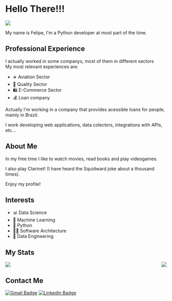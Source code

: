 # Hello There!!!

<img src="http://gifimage.net/wp-content/uploads/2018/04/obi-wan-hello-there-gif-8.gif">

My name is Felipe, I'm a Python developer at most part of the time.

## Professional Experience

I actually worked in some companys, most of them in different sectors           
My most relevant experiences are:                              

- ✈️ Aviation Sector
- 👷 Quality Sector
- 🛍️ E-Commerce Sector
- 💰 Loan company

Actually I'm working in a company that provides acessible loans for people, mainly in Brazil.

I work developing web applications, data colectors, integrations with APIs, etc...

## About Me
In my free time I like to watch movies, read books and play videogames.

I also play Clarinet! (I have heard the Squidward joke about a thousand times).

Enjoy my profile!

## Interests

- 📊 Data Science
- 🤖 Machine Learning
- 🐍 Python
- 🧑‍💻 Software Architecture
- 🎲 Data Engineering 

## My Stats

<img src="https://github-readme-stats.vercel.app/api/top-langs/?username=FelipeNicolettiRMario&langs_count=5&theme=synthwave"> <img align="right" src="https://github-readme-stats.vercel.app/api?username=FelipeNicolettiRMario&show_icons=true&theme=synthwave">

## Contact Me

[![Gmail Badge](https://img.shields.io/badge/-Gmail-c14438?style=flat-square&logo=Gmail&logoColor=white&link=mailto:felipenicolettirmario@gmail.com)](mailto:felipenicolettirmario@gmail.com)
[![Linkedin Badge](https://img.shields.io/badge/-LinkedIn-blue?style=flat-square&logo=Linkedin&logoColor=white&link=https://www.linkedin.com/in/https://www.linkedin.com/in/felipe-nicoletti-reis-mario-b52a0a169//)](https://www.linkedin.com/in/felipe-nicoletti-reis-mario-b52a0a169/)



<!--
**FelipeNicolettiRMario/FelipeNicolettiRMario** is a ✨ _special_ ✨ repository because its `README.md` (this file) appears on your GitHub profile.

Here are some ideas to get you started:

- 🔭 I’m currently working on ...
- 🌱 I’m currently learning ...
- 👯 I’m looking to collaborate on ...
- 🤔 I’m looking for help with ...
- 💬 Ask me about ...
- 📫 How to reach me: ...
- 😄 Pronouns: ...
- ⚡ Fun fact: ...
-->
